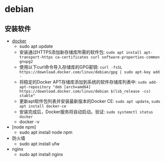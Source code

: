 # debian

## 安装软件
- [docker](https://www.idcspy.com/32737.html)
  - sudo apt update
  - 安装通过HTTPS添加新存储库所需的软件包: `sudo apt install apt-transport-https ca-certificates curl software-properties-common gnupg2`
  - 使用以下curl命令导入存储库的GPG密钥: `curl -fsSL https://download.docker.com/linux/debian/gpg | sudo apt-key add -`
  - 将稳定的Docker APT存储库添加到系统的软件存储库列表中: `sudo add-apt-repository "deb [arch=amd64] https://download.docker.com/linux/debian $(lsb_release -cs) stable"`
  - 更新apt软件包列表并安装最新版本的Docker CE: `sudo apt update`, `sudo apt install docker-ce`
  - 安装完成后，Docker服务将自动启动。验证: `sudo systemctl status docker`
  - docker -v
- [node npm]
  - sudo apt install node npm
- 防火墙
  - sudo apt install ufw
- nginx
  - sudo apt install nginx
